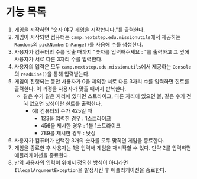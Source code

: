 # 기능 목록

1. 게임을 시작하면 "숫자 야구 게임을 시작합니다."를 출력한다.
2. 게임이 시작되면 컴퓨터는 ```camp.nextstep.edu.missionutils```에서 제공하는 ```Randoms```의 ```pickNumberInRange()```를 사용해 수를 생성한다.
3. 사용자가 컴퓨터의 수를 맞출 때까지 "숫자를 입력해주세요 : "를 출력하고 그 옆에 사용자가 서로 다른 3자리 수를 입력한다.
4. 사용자의 입력은 모두 ```camp.nextstep.edu.missionutils```에서 제공하는 ```Console```의 ```readLine()```을 통해 입력받는다.
5. 게임이 진행되는 동안 사용자가 0을 제외한 서로 다른 3자리 수를 입력하면 힌트를 출력한다. 이 과정을 사용자가 맞출 때까지 반복한다.
    * 같은 수가 같은 자리에 있다면 스트라이크, 다른 자리에 있으면 볼, 같은 수가 전혀 없으면 낫싱이란 힌트를 출력한다.
        * 예) 컴퓨터의 수가 425일 때
            * 123을 입력한 경우 : 1스트라이크
            * 456을 제시한 경우 : 1볼 1스트라이크
            * 789를 제시한 경우 : 낫싱
6. 사용자가 컴퓨터가 선택한 3개의 숫자를 모두 맞히면 게임을 종료한다.
7. 게임을 종료한 후 사용자는 1을 입력해 게임을 재시작할 수 있다. 만약 2를 입력하면 애플리케이션을 종료한다.
8. 만약 사용자의 입력이 위에서 정의한 방식이 아니라면 ```IllegalArgumentException```을 발생시킨 후 애플리케이션을 종료한다.
